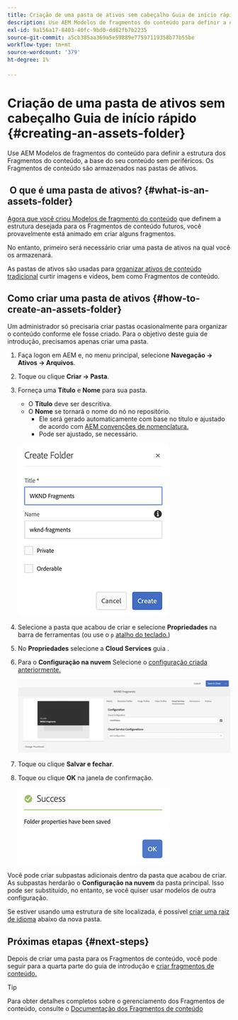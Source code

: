 ```yaml
---
title: Criação de uma pasta de ativos sem cabeçalho Guia de início rápido
description: Use AEM Modelos de fragmentos do conteúdo para definir a estrutura dos Fragmentos do conteúdo, a base do seu conteúdo sem periféricos.
exl-id: 9a156a17-8403-40fc-9bd0-dd82fb7b2235
source-git-commit: a5cb385aa369a5e59889e77597119358b77b55be
workflow-type: tm+mt
source-wordcount: '379'
ht-degree: 1%

---
```


# Criação de uma pasta de ativos sem cabeçalho Guia de início rápido {#creating-an-assets-folder}

Use AEM Modelos de fragmentos do conteúdo para definir a estrutura dos Fragmentos do conteúdo, a base do seu conteúdo sem periféricos. Os Fragmentos de conteúdo são armazenados nas pastas de ativos.

##  O que é uma pasta de ativos? {#what-is-an-assets-folder}

[Agora que você criou Modelos de fragmento do conteúdo](create-content-model.md) que definem a estrutura desejada para os Fragmentos de conteúdo futuros, você provavelmente está animado em criar alguns fragmentos.

No entanto, primeiro será necessário criar uma pasta de ativos na qual você os armazenará.

As pastas de ativos são usadas para [organizar ativos de conteúdo tradicional](/help/assets/manage-assets.md) curtir imagens e vídeos, bem como Fragmentos de conteúdo.

## Como criar uma pasta de ativos {#how-to-create-an-assets-folder}

Um administrador só precisaria criar pastas ocasionalmente para organizar o conteúdo conforme ele fosse criado. Para o objetivo deste guia de introdução, precisamos apenas criar uma pasta.

1. Faça logon em AEM e, no menu principal, selecione **Navegação -> Ativos -> Arquivos**.
1. Toque ou clique **Criar -> Pasta**.
1. Forneça uma **Título** e **Nome** para sua pasta.
   * O **Título** deve ser descritiva.
   * O **Nome** se tornará o nome do nó no repositório.
      * Ele será gerado automaticamente com base no título e ajustado de acordo com [AEM convenções de nomenclatura.](/help/sites-developing/naming-conventions.md)
      * Pode ser ajustado, se necessário.

   ![Criar pasta](../assets/assets-folder-create.png)
1. Selecione a pasta que acabou de criar e selecione **Propriedades** na barra de ferramentas (ou use o `p` [atalho do teclado.](/help/sites-authoring/keyboard-shortcuts.md))
1. No **Propriedades** selecione a **Cloud Services** guia .
1. Para o **Configuração na nuvem** Selecione o [configuração criada anteriormente.](create-configuration.md)

   ![Configurar pasta de ativos](../assets/assets-folder-configure.png)
1. Toque ou clique **Salvar e fechar**.
1. Toque ou clique **OK** na janela de confirmação.

   ![Janela de confirmação](../assets/assets-folder-confirmation.png)

Você pode criar subpastas adicionais dentro da pasta que acabou de criar. As subpastas herdarão o **Configuração na nuvem** da pasta principal. Isso pode ser substituído, no entanto, se você quiser usar modelos de outra configuração.

Se estiver usando uma estrutura de site localizada, é possível [criar uma raiz de idioma](/help/assets/multilingual-assets.md) abaixo da nova pasta.

## Próximas etapas {#next-steps}

Depois de criar uma pasta para os Fragmentos de conteúdo, você pode seguir para a quarta parte do guia de introdução e [criar fragmentos de conteúdo.](create-content-fragment.md)

>[!TIP]
>
>Para obter detalhes completos sobre o gerenciamento dos Fragmentos de conteúdo, consulte o [Documentação dos Fragmentos de conteúdo](/help/assets/content-fragments/content-fragments.md)
